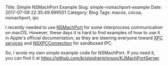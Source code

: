 Title: Simple NSMachPort Example
Slug: simple-nsmachport-example
Date: 2017-07-08 22:35:49.999501
Category: Blog
Tags: macos, cocoa, nsmachport, ipc

I recently needed to use [NSMachPort](https://developer.apple.com/documentation/foundation/nsmachport) for some interprocess communication on macOS.  However, these days it is hard to find examples of how to use it in Apple's official documentation, as they are steering everyone toward [XPC services](https://developer.apple.com/library/content/documentation/MacOSX/Conceptual/BPSystemStartup/Chapters/CreatingXPCServices.html) and [NSXPCConnection](https://developer.apple.com/documentation/foundation/nsxpcconnection) for sandboxed IPC.

So, I wrote my own simple example code for NSMachPort.  If you need it, you can find it at <https://github.com/kristopherjohnson/KJMachPortServer>.

